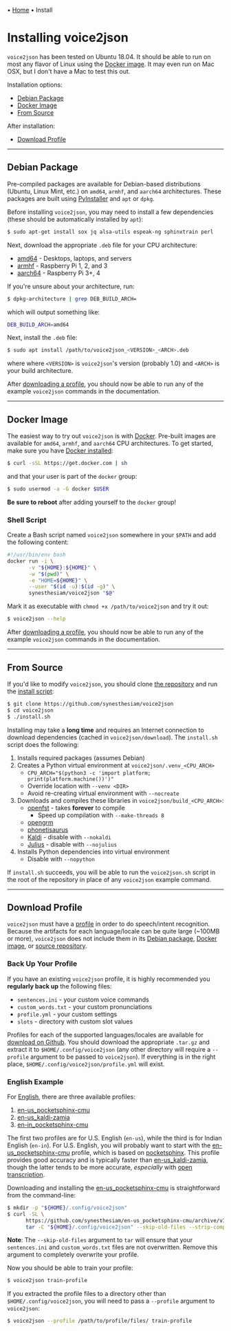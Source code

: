 &#8226; [Home](index.md) &#8226; Install

# Installing voice2json

`voice2json` has been tested on Ubuntu 18.04. It should be able to run on most any flavor of Linux using the [Docker image](#docker-image). It may even run on Mac OSX, but I don't have a Mac to test this out.

Installation options:

* [Debian Package](#debian-package)
* [Docker Image](#docker-image)
* [From Source](#from-source)

After installation:

* [Download Profile](#download-profile)

---

## Debian Package

Pre-compiled packages are available for Debian-based distributions (Ubuntu, Linux Mint, etc.) on `amd64`, `armhf`, and `aarch64` architectures. These packages are built using [PyInstaller](https://www.pyinstaller.org) and `apt` or `dpkg`.

Before installing `voice2json`, you may need to install a few dependencies (these should be automatically installed by `apt`):

```bash
$ sudo apt-get install sox jq alsa-utils espeak-ng sphinxtrain perl
```

Next, download the appropriate `.deb` file for your CPU architecture:

* [amd64](https://github.com/synesthesiam/voice2json/releases/download/v1.0-beta/voice2json_1.0_amd64.deb) - Desktops, laptops, and servers
* [armhf](https://github.com/synesthesiam/voice2json/releases/download/v1.0-beta/voice2json_1.0_armhf.deb) - Raspberry Pi 1, 2, and 3
* [aarch64](https://github.com/synesthesiam/voice2json/releases/download/v1.0-beta/voice2json_1.0_aarch64.deb) - Raspberry Pi 3+, 4

If you're unsure about your architecture, run:

```bash
$ dpkg-architecture | grep DEB_BUILD_ARCH=
```

which will output something like:

```bash
DEB_BUILD_ARCH=amd64
```

Next, install the `.deb` file:

```bash
$ sudo apt install /path/to/voice2json_<VERSION>_<ARCH>.deb
```

where where `<VERSION>` is `voice2json`'s version (probably 1.0) and `<ARCH>` is your build architecture.

After [downloading a profile](#download-profile), you should now be able to run any of the example `voice2json` commands in the documentation.

---

## Docker Image

The easiest way to try out `voice2json` is with [Docker](https://docker.com). Pre-built images are available for `amd64`, `armhf`, and `aarch64` CPU architectures. To get started, make sure you have [Docker installed](https://docs.docker.com/install/):

```bash
$ curl -sSL https://get.docker.com | sh
```
    
and that your user is part of the `docker` group:

```bash
$ sudo usermod -a -G docker $USER
```
    
**Be sure to reboot** after adding yourself to the `docker` group!

### Shell Script

Create a Bash script named `voice2json` somewhere in your `$PATH` and add the following content:

```bash
#!/usr/bin/env bash
docker run -i \
       -v "${HOME}:${HOME}" \
       -w "$(pwd)" \
       -e "HOME=${HOME}" \
       --user "$(id -u):$(id -g)" \
       synesthesiam/voice2json "$@"
```

Mark it as executable with `chmod +x /path/to/voice2json` and try it out:

```bash
$ voice2json --help
```

After [downloading a profile](#download-profile), you should now be able to run any of the example `voice2json` commands in the documentation.

---

## From Source

If you'd like to modify `voice2json`, you should clone [the repository](https://github.com/synesthesiam/voice2json) and run the [install script](https://github.com/synesthesiam/voice2json/blob/master/install.sh):

```bash
$ git clone https://github.com/synesthesiam/voice2json
$ cd voice2json
$ ./install.sh
```

Installing may take a **long time** and requires an Internet connection to download dependencies (cached in `voice2json/download`). The `install.sh` script does the following:

1. Installs required packages (assumes Debian)
2. Creates a Python virtual environment at `voice2json/.venv_<CPU_ARCH>`
    * `CPU_ARCH="$(python3 -c 'import platform; print(platform.machine())')"`
    * Override location with `--venv <DIR>`
    * Avoid re-creating virtual environment with `--nocreate`
3. Downloads and compiles these libraries in `voice2json/build_<CPU_ARCH>`:
    * [openfst](http://www.openfst.org) - takes **forever** to compile
        * Speed up compilation with `--make-threads 8`
    * [opengrm](http://www.opengrm.org/twiki/bin/view/GRM/NGramLibrary)
    * [phonetisaurus](https://github.com/AdolfVonKleist/Phonetisaurus)
    * [Kaldi](https://kaldi-asr.org) - disable with `--nokaldi`
    * [Julius](https://github.com/julius-speech/julius) - disable with `--nojulius`
4. Installs Python dependencies into virtual environment
    * Disable with `--nopython`

If `install.sh` succeeds, you will be able to run the `voice2json.sh` script in the root of the repository in place of any `voice2json` example command.

---

## Download Profile

`voice2json` must have a [profile](profiles.md) in order to do speech/intent recognition. Because the artifacts for each language/locale can be quite large (~100MB or more), `voice2json` does not include them in its [Debian package](#debian-package), [Docker image](#docker-image), or [source repository](#from-source).

### Back Up Your Profile

If you have an existing `voice2json` profile, it is highly recommended you **regularly back up** the following files:

* `sentences.ini` - your custom voice commands
* `custom_words.txt` - your custom pronunciations
* `profile.yml` - your custom settings
* `slots` - directory with custom slot values


Profiles for each of the supported languages/locales are available for [download on Github](https://github.com/synesthesiam/voice2json-profiles). You should download the appropriate `.tar.gz` and extract it to `$HOME/.config/voice2json` (any other directory will require a `--profile` argument to be passed to `voice2json`). If everything is in the right place, `$HOME/.config/voice2json/profile.yml` will exist.

### English Example

For [English](https://github.com/synesthesiam/voice2json-profiles/tree/master/english), there are three available profiles:

1. [en-us_pocketsphinx-cmu](https://github.com/synesthesiam/en-us_pocketsphinx-cmu)
2. [en-us_kaldi-zamia](https://github.com/synesthesiam/en-us_kaldi-zamia)
3. [en-in_pocketsphinx-cmu](https://github.com/synesthesiam/en-in_pocketsphinx-cmu)

The first two profiles are for U.S. English (`en-us`), while the third is for Indian English (`en-in`). For U.S. English, you will probably want to start with the [en-us_pocketsphinx-cmu](https://github.com/synesthesiam/en-us_pocketsphinx-cmu) profile, which is based on [pocketsphinx](https://github.com/cmusphinx/pocketsphinx). This profile provides good accuracy and is typically faster than [en-us_kaldi-zamia](https://github.com/synesthesiam/en-us_kaldi-zamia), though the latter tends to be more accurate, *especially* with [open transcription](commands.md#open-transcription).

Downloading and installing the [en-us_pocketsphinx-cmu](https://github.com/synesthesiam/en-us_pocketsphinx-cmu) is straightforward from the command-line:

```bash
$ mkdir -p "${HOME}/.config/voice2json"
$ curl -SL \
      https://github.com/synesthesiam/en-us_pocketsphinx-cmu/archive/v1.0.tar.gz | \
      tar -C "${HOME}/.config/voice2json" --skip-old-files --strip-components=1 -xzvf -
```

**Note**: The `--skip-old-files` argument to `tar` will ensure that your `sentences.ini` and `custom_words.txt` files are not overwritten. Remove this argument to completely overwrite your profile.

Now you should be able to train your profile:

```bash
$ voice2json train-profile
```

If you extracted the profile files to a directory other than `$HOME/.config/voice2json`, you will need to pass a `--profile` argument to `voice2json`:

```bash
$ voice2json --profile /path/to/profile/files/ train-profile
```

